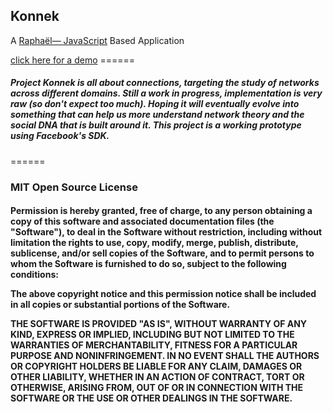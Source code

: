 <h2>Konnek</h2>
A <a href="http://raphaeljs.com/">Raphaël— JavaScript</a> Based Application
<p/>
<h7><a href="http://www.raffyrabin.com/konnek/">click here for a demo</a></h7>
======
<h5>
Project Konnek is all about connections, targeting the study of networks across different domains. Still a work in progress, implementation is very raw (so don't expect too much). Hoping it will eventually evolve into something that can help us more understand network theory and the social DNA that is built around it. This project is a working prototype using Facebook's SDK.
</h5>
======
<p/>
<h3>MIT Open Source License</h3>
<h4><strong>
Permission is hereby granted, free of charge, to any person obtaining a copy of this software and associated documentation files (the "Software"), to deal in the Software without restriction, including without limitation the rights to use, copy, modify, merge, publish, distribute, sublicense, and/or sell copies of the Software, and to permit persons to whom the Software is furnished to do so, subject to the following conditions:
<p/>
The above copyright notice and this permission notice shall be included in all copies or substantial portions of the Software.
<p/>
THE SOFTWARE IS PROVIDED "AS IS", WITHOUT WARRANTY OF ANY KIND, EXPRESS OR IMPLIED, INCLUDING BUT NOT LIMITED TO THE WARRANTIES OF MERCHANTABILITY, FITNESS FOR A PARTICULAR PURPOSE AND NONINFRINGEMENT. IN NO EVENT SHALL THE AUTHORS OR COPYRIGHT HOLDERS BE LIABLE FOR ANY CLAIM, DAMAGES OR OTHER LIABILITY, WHETHER IN AN ACTION OF CONTRACT, TORT OR OTHERWISE, ARISING FROM, OUT OF OR IN CONNECTION WITH THE SOFTWARE OR THE USE OR OTHER DEALINGS IN THE SOFTWARE.</strong></h4>